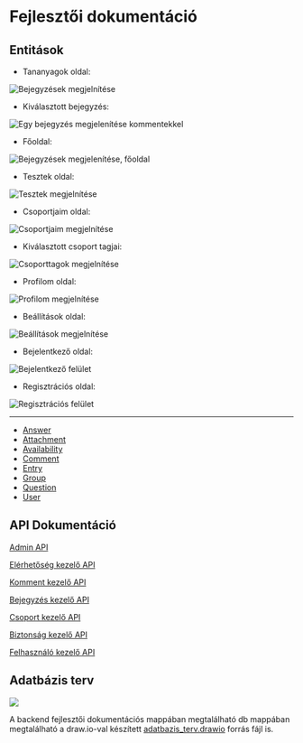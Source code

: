 # Fejlesztői dokumentáció

## Entitások

- Tananyagok oldal:

![Bejegyzések megjelnítése](./images/bejegyzesek_megjelenitese.png)

- Kiválasztott bejegyzés:

![Egy bejegyzés megjelenítése kommentekkel](./images/bejegyzes_kommentekkel_megjelenitese.png)

- Főoldal:

![Bejegyzések megjelenítése, főoldal](./images/bejegyzesek_megjelenitese_fooldal.png)

- Tesztek oldal:

![Tesztek megjelnítése](./images/tesztek_megjelenitese.png)

- Csoportjaim oldal:

![Csoportjaim megjelnítése](./images/csoportjaim_megjelenitese.png)

- Kiválasztott csoport tagjai:

![Csoporttagok megjelnítése](./images/csoporttagok_megjelenitese.png)

- Profilom oldal:

![Profilom megjelnítése](./images/profilom_megjelenitese.png)

- Beállítások oldal:

![Beállítások megjelnítése](./images/beallitasok_megjelenitese.png)

- Bejelentkező oldal:

![Bejelentkező felület](./images/bejelentkezes.png)

- Regisztrációs oldal:

![Regisztrációs felület](./images/regisztracio.png)

---

- [Answer](./backend-dev-docs/entities/entity-answer.md)
- [Attachment](./backend-dev-docs/entities/entity-attachment.md)
- [Availability](./backend-dev-docs/entities/entity-availability.md)
- [Comment](./backend-dev-docs/entities/entity-comment.md)
- [Entry](./backend-dev-docs/entities/entity-entry.md)
- [Group](./backend-dev-docs/entities/entity-group.md)
- [Question](./backend-dev-docs/entities/entity-question.md)
- [User](./backend-dev-docs/entities/entity-user.md)

## API Dokumentáció

[Admin API](backend-dev-docs/apis/admin-api.md)

[Elérhetőség kezelő API](backend-dev-docs/apis/availability-api.md)

[Komment kezelő API](backend-dev-docs/apis/comment-api.md)

[Bejegyzés kezelő API](backend-dev-docs/apis/entry-api.md)

[Csoport kezelő API](backend-dev-docs/apis/group-api.md)

[Biztonság kezelő API](backend-dev-docs/apis/security-api.md)

[Felhasználó kezelő API](backend-dev-docs/apis/user-api.md)

## Adatbázis terv

![](./images/adatbazis_terv_kep.png)

A backend fejlesztői dokumentációs mappában megtalálható db mappában megtalálható a draw.io-val készített [adatbazis_terv.drawio](./db/adatbazis_terv.drawio) forrás fájl is.

